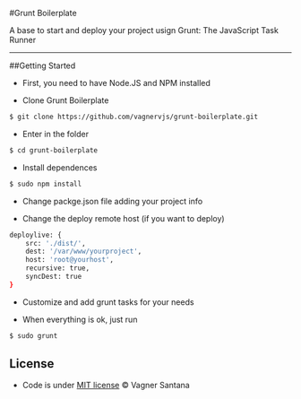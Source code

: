 #Grunt Boilerplate

A base to start and deploy your project usign Grunt: The JavaScript Task Runner

---

##Getting Started

- First, you need to have Node.JS and NPM installed

- Clone Grunt Boilerplate

```bash
$ git clone https://github.com/vagnervjs/grunt-boilerplate.git
```

- Enter in the folder

```bash
$ cd grunt-boilerplate
```

- Install dependences

```bash
$ sudo npm install
```
- Change packge.json file adding your project info

- Change the deploy remote host (if you want to deploy)

```bash
deploylive: {
	src: './dist/',
	dest: '/var/www/yourproject',
	host: 'root@yourhost',
	recursive: true,
	syncDest: true
}
```

- Customize and add grunt tasks for your needs

- When everything is ok, just run

```bash
$ sudo grunt
```

## License

- Code is under [MIT license](http://vagnersantana.mit-license.org)  © Vagner Santana





